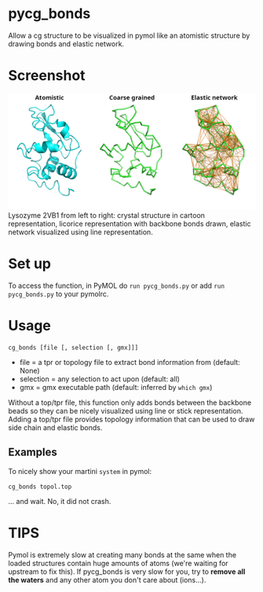 # pycg_bonds
Allow a cg structure to be visualized in pymol like an atomistic structure by drawing bonds and elastic network.

# Screenshot
![Screenshot](/screenshots/screenshots.png?raw=true "lysozyme 2VB1")
Lysozyme 2VB1 from left to right: crystal structure in cartoon representation, licorice representation with backbone bonds drawn, elastic network visualized using line representation.

# Set up
To access the function, in PyMOL do `run pycg_bonds.py` or add `run pycg_bonds.py`
to your pymolrc.

# Usage 
```
cg_bonds [file [, selection [, gmx]]]
```
- file = a tpr or topology file to extract bond information from (default: None)
- selection = any selection to act upon (default: all)
- gmx = gmx executable path (default: inferred by `which gmx`)

Without a top/tpr file, this function only adds bonds between the backbone beads
so they can be nicely visualized using line or stick representation.
Adding a top/tpr file provides topology information that can be used
to draw side chain and elastic bonds.

## Examples

To nicely show your martini `system` in pymol:
```
cg_bonds topol.top
```
... and wait. No, it did not crash.

# TIPS
Pymol is extremely slow at creating many bonds at the same when the loaded structures contain huge amounts of atoms (we're waiting for upstream to fix this).
If pycg_bonds is very slow for you, try to **remove all the waters** and any other atom you don't care about (ions...).
